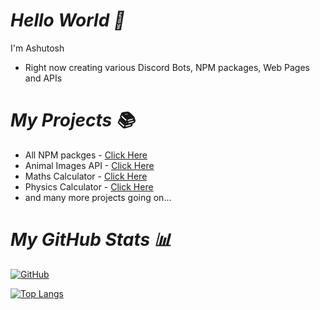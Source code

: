 # _Hello World 👋_

I'm Ashutosh

- Right now creating various Discord Bots, NPM packages, Web Pages and APIs

# _My Projects 📚_

- All NPM packges - [Click Here](https://npmjs.com/~devashu_)
- Animal Images API - [Click Here](https://github.com/iamashuu397/Animal-Images-API)
- Maths Calculator - [Click Here](https://mathrockz.netlify.app)
- Physics Calculator - [Click Here](https://physicsrockz.netlify.app)
- and many more projects going on...

# _My GitHub Stats 📊_

[![GitHub](https://github-readme-stats.vercel.app/api?username=iamashuu397&theme=tokyonight)](https://github.com/iamashuu397)

[![Top Langs](https://github-readme-stats.vercel.app/api/top-langs/?username=iamashuu397&theme=tokyonight&layout=compact)](https://github.com/iamashuu397)
